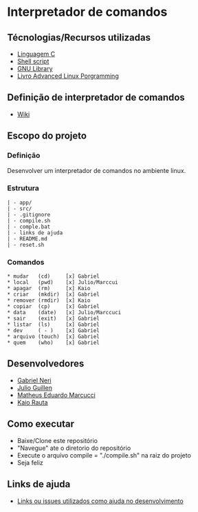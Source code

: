 # Interpretador de comandos

## Técnologias/Recursos utilizadas
- [Linguagem C](https://pt.wikipedia.org/wiki/C_(linguagem_de_programa%C3%A7%C3%A3o))
- [Shell script](https://www.devmedia.com.br/introducao-ao-shell-script-no-linux/25778)
- [GNU Library](http://www.gnu.org/software/libc/manual/html_node/index.html)
- [Livro Advanced Linux Porgramming](http://docs.linux.cz/programming/other/ALP/advanced-linux-programming.pdf)

## Definição de interpretador de comandos
- [Wiki](https://pt.wikipedia.org/wiki/Interpretador_de_comandos)

## Escopo do projeto

  ### Definição
  Desenvolver um interpretador de comandos no ambiente linux.

  ### Estrutura
    | - app/
    | - src/
    | - .gitignore
    | - compile.sh
    | - comple.bat
    | - links de ajuda
    | - README.md
    | - reset.sh

  ### Comandos
    * mudar   (cd)     [x] Gabriel
    * local   (pwd)    [x] Julio/Marccui  
    * apagar  (rm)     [x] Kaio
    * criar   (mkdir)  [x] Gabriel
    * remover (rmdir)  [x] Kaio
    * copiar  (cp)     [x] Gabriel
    * data    (date)   [x] Julio/Marccuci
    * sair    (exit)   [x] Gabriel
    * listar  (ls)     [x] Gabriel
    * dev     ( - )    [x] Gabriel
    * arquivo (touch)  [x] Gabriel
    * quem    (who)    [x] Gabriel

## Desenvolvedores
 - [Gabriel Neri](https://www.linkedin.com/in/nerigabriel/)
 - [Julio Guillen]()
 - [Matheus Eduardo Marcucci]()
 - [Kaio Rauta](https://www.linkedin.com/in/kaio-rauta/)

## Como executar
 - Baixe/Clone este repositório
 - "Navegue" ate o diretorio do repositório
 - Execute o arquivo compile =  "./compile.sh" na raiz do projeto
 - Seja feliz

## Links de ajuda
 - [Links ou issues utilizados como ajuda no desenvolvimento](https://github.com/neriGabriel/interpretador_de_comandos/blob/master/Links%20de%20ajuda.md)
